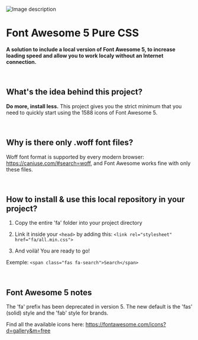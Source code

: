 ![Image description](https://i.ibb.co/SrCpFGP/readme-header.jpg)


# Font Awesome 5 Pure CSS
**A solution to include a local version of Font Awesome 5, to increase loading speed and allow you to work localy without an Internet connection.**

&nbsp;
&nbsp;
&nbsp;

## What's the idea behind this project?
**Do more, install less.** This project gives you the strict minimum that you need to quickly start using the 1588 icons of Font Awesome 5.

&nbsp;
&nbsp;
&nbsp;

## Why is there only .woff font files?
Woff font format is supported by every modern browser: https://caniuse.com/#search=woff, and Font Awesome works fine with only these files.

&nbsp;
&nbsp;
&nbsp;

## How to install & use this local repository in your project?

1) Copy the entire 'fa' folder into your project directory


2) Link it inside your ```<head>``` by adding this: ```<link rel="stylesheet" href="fa/all.min.css">```
  

3) And voilà! You are ready to go!

Exemple: ```<span class="fas fa-search">Search</span>```

&nbsp;
&nbsp;
&nbsp;

## Font Awesome 5 notes
The 'fa' prefix has been deprecated in version 5. The new default is the 'fas' (solid) style and the 'fab' style for brands.

Find all the available icons here: https://fontawesome.com/icons?d=gallery&m=free
